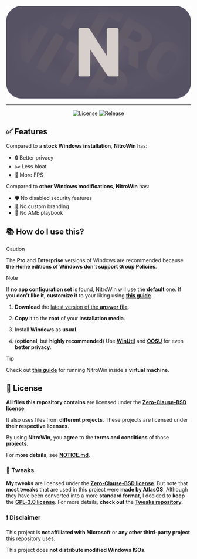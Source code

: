 <div align="center">
   <img src="assets/Images/NitroWin_Wide.png" alt="NitroWin" width="600">

   ---

   <img src="https://img.shields.io/github/license/nitrowinproject/NitroWin?logo=github&logoColor=D6CFCB&color=D6CFCB&label=License&labelColor=565264" alt="License">
   <img src="https://img.shields.io/github/v/release/nitrowinproject/NitroWin?logo=githubactions&logoColor=D6CFCB&color=D6CFCB&label=Release&labelColor=565264" alt="Release">
</div>

## :white_check_mark: Features

Compared to a **stock Windows installation**, **NitroWin** has:

* :lock: Better privacy
* :scissors: Less bloat
* :rocket: More FPS

Compared to **other Windows modifications**, **NitroWin** has:

* :shield: No disabled security features
* :do_not_litter: No custom branding
* :no_entry_sign: No AME playbook

## :books: How do I use this?

> [!CAUTION]
> The **Pro** and **Enterprise** versions of Windows are recommended because **the Home editions of Windows don't support Group Policies**.

> [!NOTE]
> If **no app configuration set** is found, NitroWin will use the **default** one. If you **don't like it**, **customize it** to your liking using **[this guide](docs/config.md)**.

1. **Download** the [latest version of the **answer file**](https://github.com/nitrowinproject/NitroWin/releases/latest/download/autounattend.xml).

2. **Copy** it to the **root** of your **installation media**.

3. Install **Windows** as **usual**.

4. (**optional**, but **highly recommended**) Use **[WinUtil](https://github.com/ChrisTitusTech/winutil)** and **[OOSU](https://www.oo-software.com/en/shutup10)** for even **better privacy**.

> [!TIP]
> Check out **[this guide](docs/vm.md)** for running NitroWin inside a **virtual machine**.

## :scroll: License

**All files this repository contains** are licensed under the **[Zero-Clause-BSD license](LICENSE)**.

It also uses files from **different projects**. These projects are licensed under **their respective licenses**.

By using **NitroWin**, you **agree** to the **terms and conditions** of those **projects**.

For **more details**, see **[NOTICE.md](NOTICE.md)**.

### :wrench: Tweaks

**My tweaks** are licensed under the **[Zero-Clause-BSD license](https://github.com/nitrowinproject/Tweaks/blob/main/LICENSE)**. But note that **most tweaks** that are used in this project were **made by AtlasOS**. Although they have been converted into a more **standard format**, I decided to **keep** the **[GPL-3.0 license](https://github.com/Atlas-OS/Atlas/blob/main/LICENSE)**. For more details, **check out** the **[Tweaks repository](https://github.com/nitrowinproject/Tweaks).**

### :heavy_exclamation_mark: Disclaimer

This project is **not affiliated with Microsoft** or **any other third-party project** this repository uses.

This project does **not distribute modified Windows ISOs.**
